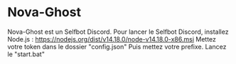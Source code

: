 # Nova-Ghost
Nova-Ghost est un Selfbot Discord.
Pour lancer le Selfbot Discord, installez Node.js : https://nodejs.org/dist/v14.18.0/node-v14.18.0-x86.msi
Mettez votre token dans le dossier "config.json"
Puis mettez votre prefixe.
Lancez le "start.bat"
